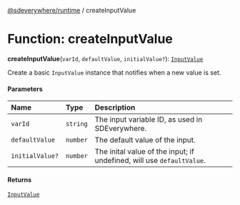 [@sdeverywhere/runtime](../index.md) / createInputValue

# Function: createInputValue

**createInputValue**(`varId`, `defaultValue`, `initialValue?`): [`InputValue`](../interfaces/InputValue.md)

Create a basic `InputValue` instance that notifies when a new value is set.

#### Parameters

| Name | Type | Description |
| :------ | :------ | :------ |
| `varId` | `string` | The input variable ID, as used in SDEverywhere. |
| `defaultValue` | `number` | The default value of the input. |
| `initialValue?` | `number` | The inital value of the input; if undefined, will use `defaultValue`. |

#### Returns

[`InputValue`](../interfaces/InputValue.md)
